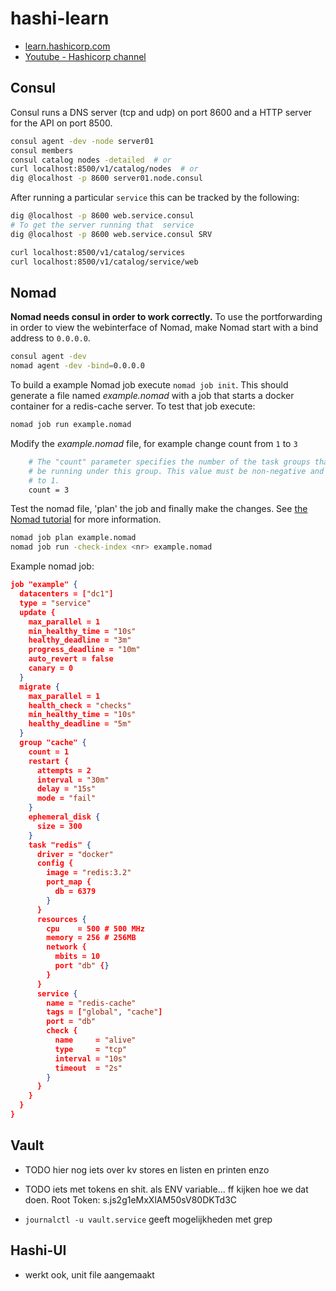 # hashi-learn

 * [learn.hashicorp.com](https://learn.hashicorp.com/)
 * [Youtube - Hashicorp channel](https://www.youtube.com/HashiCorp)


## Consul

Consul runs a DNS server (tcp and udp) on port 8600 and a HTTP server for the API on port 8500.

```bash
consul agent -dev -node server01
consul members
consul catalog nodes -detailed  # or
curl localhost:8500/v1/catalog/nodes  # or
dig @localhost -p 8600 server01.node.consul
```
After running a particular `service` this can be tracked by the following:

```bash
dig @localhost -p 8600 web.service.consul
# To get the server running that  service
dig @localhost -p 8600 web.service.consul SRV 

curl localhost:8500/v1/catalog/services  
curl localhost:8500/v1/catalog/service/web  
```

## Nomad

**Nomad needs consul in order to work correctly.** To use the portforwarding in order to view the webinterface of Nomad, make Nomad start with a bind address to `0.0.0.0`.

```bash
consul agent -dev
nomad agent -dev -bind=0.0.0.0
```
To build a example Nomad job execute `nomad job init`. This should generate a file named *example.nomad* with a job that starts a docker container for a redis-cache server. To test that job execute:
```bash
nomad job run example.nomad
```
Modify the *example.nomad* file, for example change count from `1` to `3`
```bash
    # The "count" parameter specifies the number of the task groups that should
    # be running under this group. This value must be non-negative and defaults
    # to 1.
    count = 3
```
Test the nomad file, 'plan' the job and finally make the changes. See [the Nomad tutorial](https://learn.hashicorp.com/nomad/getting-started/jobs) for more information.

```bash
nomad job plan example.nomad
nomad job run -check-index <nr> example.nomad
```

Example nomad job:
```json 
job "example" {
  datacenters = ["dc1"]
  type = "service"
  update {
    max_parallel = 1
    min_healthy_time = "10s"
    healthy_deadline = "3m"
    progress_deadline = "10m"
    auto_revert = false
    canary = 0
  }
  migrate {
    max_parallel = 1
    health_check = "checks"
    min_healthy_time = "10s"
    healthy_deadline = "5m"
  }
  group "cache" {
    count = 1
    restart {
      attempts = 2
      interval = "30m"
      delay = "15s"
      mode = "fail"
    }
    ephemeral_disk {
      size = 300
    }
    task "redis" {
      driver = "docker"
      config {
        image = "redis:3.2"
        port_map {
          db = 6379
        }
      }
      resources {
        cpu    = 500 # 500 MHz
        memory = 256 # 256MB
        network {
          mbits = 10
          port "db" {}
        }
      }
      service {
        name = "redis-cache"
        tags = ["global", "cache"]
        port = "db"
        check {
          name     = "alive"
          type     = "tcp"
          interval = "10s"
          timeout  = "2s"
        }
      }
    }
  }
}
```

## Vault

 * TODO
 hier nog iets over kv stores en listen en printen enzo


 * TODO iets met tokens en shit. als ENV variable... ff kijken hoe we dat doen.
Root Token: s.js2g1eMxXlAM50sV80DKTd3C
 * ``journalctl -u vault.service`` geeft mogelijkheden met grep

## Hashi-UI
 * werkt ook, unit file aangemaakt



